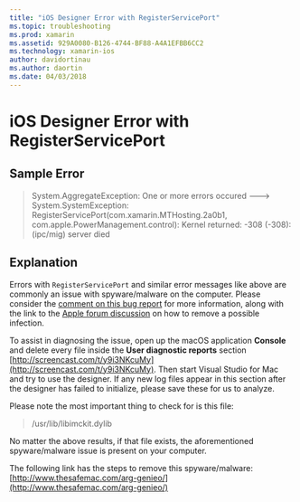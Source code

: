 ```yaml
---
title: "iOS Designer Error with RegisterServicePort"
ms.topic: troubleshooting
ms.prod: xamarin
ms.assetid: 929A0080-B126-4744-BF88-A4A1EFBB6CC2
ms.technology: xamarin-ios
author: davidortinau
ms.author: daortin
ms.date: 04/03/2018
---
```


# iOS Designer Error with RegisterServicePort

## Sample Error
> System.AggregateException: One or more errors occured ---> System.SystemException: RegisterServicePort(com.xamarin.MTHosting.2a0b1, com.apple.PowerManagement.control): Kernel returned: -308 (-308): (ipc/mig) server died

## Explanation
Errors with `RegisterServicePort` and similar error messages like above are commonly an issue with spyware/malware on the computer. Please consider the [comment on this bug report](https://bugzilla.xamarin.com/show_bug.cgi?id=21907#c4) for more information, along with the link to the [Apple forum discussion](https://discussions.apple.com/thread/5596008) on how to remove a possible infection. 

To assist in diagnosing the issue, open up the macOS application **Console** and delete every file inside the **User diagnostic reports** section [http://screencast.com/t/y9i3NKcuMy](http://screencast.com/t/y9i3NKcuMy). Then start Visual Studio for Mac and try to use the designer. If any new log files appear in this section after the designer has failed to initialize, please save these for us to analyze.  

Please note the most important thing to check for is this file: 
> /usr/lib/libimckit.dylib

No matter the above results, if that file exists, the aforementioned spyware/malware issue is present on your computer.  

The following link has the steps to remove this spyware/malware: [http://www.thesafemac.com/arg-genieo/](http://www.thesafemac.com/arg-genieo/)  
